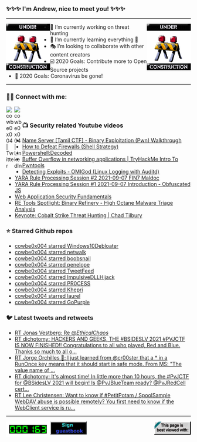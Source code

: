 ### ✨✨✨ I'm Andrew, nice to meet you! ✨✨✨

---
<img align="left" width="120px" src="https://raw.githubusercontent.com/cowbe0x004/cowbe0x004/master/images/image004.gif" />
<img align="right" width="120px" src="https://raw.githubusercontent.com/cowbe0x004/cowbe0x004/master/images/image004.gif" />

- 📖 I’m currently working on threat hunting
- 📘 I’m currently learning everything 🤣
- 🎭 I’m looking to collaborate with other content creators
- ☑️ 2020 Goals: Contribute more to Open Source projects
- 🦠 2020 Goals: Coronavirus be gone!

---

### 🤝🏽 Connect with me:
[<img align="left" alt="cowbe0x004 | Twitter" width="22px" src="https://cdn.jsdelivr.net/npm/simple-icons@v3/icons/twitter.svg" />][twitter]
[<img align="left" alt="cowbe0x004 | LinkedIn" width="22px" src="https://cdn.jsdelivr.net/npm/simple-icons@v3/icons/linkedin.svg" />][linkedin]

<!--
[<img align="left" alt="cowbe0x004.com" width="22px" src="https://raw.githubusercontent.com/iconic/open-iconic/master/svg/globe.svg" />][website]
[<img align="left" alt="cowbe0x004 | YouTube" width="22px" src="https://cdn.jsdelivr.net/npm/simple-icons@v3/icons/youtube.svg" />][youtube]
[<img align="left" alt="cowbe0x004 | Instagram" width="22px" src="https://cdn.jsdelivr.net/npm/simple-icons@v3/icons/instagram.svg" />][instagram]
-->

<br />

### 📺 Security related Youtube videos
<!-- YOUTUBE:START -->
- [Name Server [Tamil CTF] - Binary Exploitation (Pwn) Walkthrough](https://www.youtube.com/watch?v=Q5Xx3aM0cUE)
- [How to Defeat Firewalls (Shell Strategy)](https://www.youtube.com/watch?v=OLbqF5aEO8w)
- [Powershell:Decoded](https://www.youtube.com/watch?v=tHZMwLPe7tg)
- [Buffer Overflow in networking applications | TryHackMe Intro To Pwntools](https://www.youtube.com/watch?v=5er7pqRIhVk)
- [Detecting Exploits - OMIGod (Linux Logging with Auditd)](https://www.youtube.com/watch?v=lc1i9h1GyMA)
- [YARA Rule Processing Session #2 2021-09-07 FIN7 Maldoc](https://www.youtube.com/watch?v=-Q893KezuVE)
- [YARA Rule Processing Session #1 2021-09-07 Introduction - Obfuscated JS](https://www.youtube.com/watch?v=pIFCOF_ulXw)
- [Web Application Security Fundamentals](https://www.youtube.com/watch?v=-7OX58nHPb8)
- [RE Tools Spotlight: Binary Refinery - High Octane Malware Triage Analysis](https://www.youtube.com/watch?v=4gTaGfFyMK4)
- [Keynote: Cobalt Strike Threat Hunting | Chad Tilbury](https://www.youtube.com/watch?v=borfuQGrB8g)
<!-- YOUTUBE:END -->

### ⭐ Starred Github repos
<!-- GITHUB_STAR:START -->
- [cowbe0x004 starred Windows10Debloater](https://github.com/Sycnex/Windows10Debloater)
- [cowbe0x004 starred netwalk](https://github.com/icovada/netwalk)
- [cowbe0x004 starred boobsnail](https://github.com/STMCyber/boobsnail)
- [cowbe0x004 starred penelope](https://github.com/brightio/penelope)
- [cowbe0x004 starred TweetFeed](https://github.com/0xDanielLopez/TweetFeed)
- [cowbe0x004 starred ImpulsiveDLLHijack](https://github.com/knight0x07/ImpulsiveDLLHijack)
- [cowbe0x004 starred PR0CESS](https://github.com/aaaddress1/PR0CESS)
- [cowbe0x004 starred Khepri](https://github.com/geemion/Khepri)
- [cowbe0x004 starred laurel](https://github.com/threathunters-io/laurel)
- [cowbe0x004 starred GoPurple](https://github.com/sh4hin/GoPurple)
<!-- GITHUB_STAR:END -->

### 🐦 Latest tweets and retweets
<!-- TWEETS:START -->
- [RT Jonas Vestberg:  Re @_EthicalChaos_](https://twitter.com/bugch3ck/status/1428478301593640966)
- [RT dichotomy: HACKERS AND GEEKS, THE #BSIDESLV 2021 #PVJCTF IS NOW FINISHED!! Congratulations to all who played, Red and Blue. Thanks so much to all o...](https://twitter.com/dichotomy1/status/1421562207079473154)
- [RT Jorge Orchilles 🦄: I just learned from @cr00ster that a * in a RunOnce key means that it should start in safe mode. From MS: "The value name of ...](https://twitter.com/jorgeorchilles/status/1421475888387043342)
- [RT dichotomy: It's almost time!  In little more than 10 hours, the #PvJCTF for @BSidesLV 2021 will begin!    Is @PvJBlueTeam ready?   @PvJRedCell cert...](https://twitter.com/dichotomy1/status/1420923552132370434)
- [RT Lee Christensen: Want to know if #PetitPotam / SpoolSample WebDAV abuse is possible remotely? You first need to know if the WebClient service is ru...](https://twitter.com/tifkin_/status/1419806476353298442)
<!-- TWEETS:END -->

---

[<img align="left" width="120px" src="https://raw.githubusercontent.com/cowbe0x004/cowbe0x004/master/images/visitors.gif" />][visitor]
[<img align="left" alt="Sign My Guestbook" width="100px" src="https://raw.githubusercontent.com/cowbe0x004/cowbe0x004/master/images/sign_guest_book.gif" />][guestbook]
[<img align="right" width="100px" src="https://raw.githubusercontent.com/cowbe0x004/cowbe0x004/master/images/netscape.gif" />][netscape]


[website]: https://cowbe0x004.com
[twitter]: https://twitter.com/cowbe0x004
[youtube]: https://youtube.com/
[instagram]: https://instagram.com/
[linkedin]: https://www.linkedin.com/in/anhuang/
[guestbook]: https://github.com/cowbe0x004/cowbe0x004/issues
[netscape]: https://github.com/cowbe0x004/cowbe0x004
[visitor]: https://github.com/cowbe0x004/cowbe0x004
